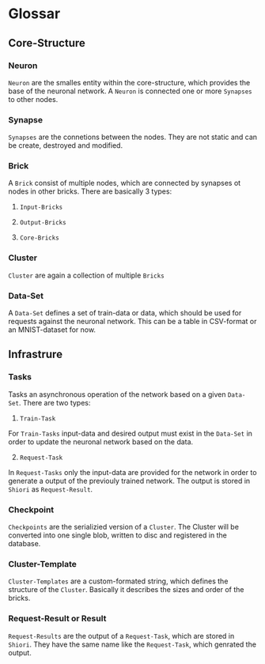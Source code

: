 # Glossar

## Core-Structure

### **Neuron**

`Neuron` are the smalles entity within the core-structure, which provides the base of the neuronal network. A `Neuron` is connected one or more `Synapses` to other nodes. 

### **Synapse**

`Synapses` are the connetions between the nodes. They are not static and can be create, destroyed and modified.

### **Brick**

A `Brick` consist of multiple nodes, which are connected by synapses ot nodes in other bricks. There are basically 3 types:

1. `Input-Bricks`

2. `Output-Bricks`

3. `Core-Bricks`

### **Cluster**

`Cluster` are again a collection of multiple `Bricks`

### **Data-Set**

A `Data-Set` defines a set of train-data or data, which should be used for requests against the neuronal network. This can be a table in CSV-format or an MNIST-dataset for now.

## Infrastrure

### Tasks

Tasks an asynchronous operation of the network based on a given `Data-Set`. There are two types:

1. `Train-Task`

For `Train-Tasks` input-data and desired output must exist in the `Data-Set` in order to update the neuronal network based on the data.

2. `Request-Task`

In `Request-Tasks` only the input-data are provided for the network in order to generate a output of the previouly trained network. The output is stored in `Shiori` as `Request-Result`.

### **Checkpoint**

`Checkpoints` are the serializied version of a `Cluster`. The Cluster will be converted into one single blob, written to disc and registered in the database.

### **Cluster-Template**

`Cluster-Templates` are a custom-formated string, which defines the structure of the `Cluster`. Basically it describes the sizes and order of the bricks.

### **Request-Result** or **Result**

`Request-Results` are the output of a `Request-Task`, which are stored in `Shiori`. They have the same name like the `Request-Task`, which genrated the output.
